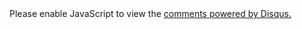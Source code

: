 <div id="disqus_thread"></div>
<script>
     var disqus_config = function () {
     this.page.url = '{{ site.url }}{{ page.permalink }}';
     this.page.identifier = '{{ page.permalink }}';
     };
    
    (function() { // DON'T EDIT BELOW THIS LINE
        var d = document, s = d.createElement('script');
        s.src = 'https://ivebe.disqus.com/embed.js';
        s.setAttribute('data-timestamp', +new Date());
        (d.head || d.body).appendChild(s);
    })();
</script>
<noscript>Please enable JavaScript to view the <a href="https://disqus.com/?ref_noscript">comments powered by Disqus.</a></noscript>